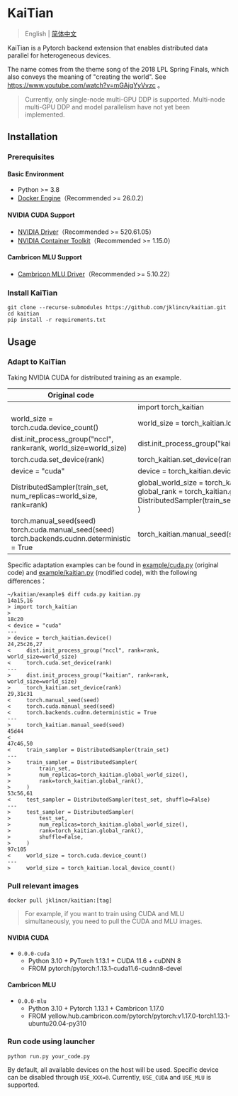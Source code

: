 # KaiTian

> English | [简体中文](README_CN.md)

KaiTian is a Pytorch backend extension that enables distributed data parallel for heterogeneous devices.

The name comes from the theme song of the 2018 LPL Spring Finals, which also conveys the meaning of "creating the world". See https://www.youtube.com/watch?v=mGAjqYyVvzc 。

> Currently, only single-node multi-GPU DDP is supported. Multi-node multi-GPU DDP and model parallelism have not yet been implemented.

## Installation

### Prerequisites

#### Basic Environment

- Python >= 3.8
- [Docker Engine](https://docs.docker.com/engine/install/)（Recommended >= 26.0.2）

#### NVIDIA CUDA Support

- [NVIDIA Driver](https://www.nvidia.com/Download/Find.aspx)（Recommended >= 520.61.05）
- [NVIDIA Container Toolkit](https://docs.nvidia.com/datacenter/cloud-native/container-toolkit/latest/install-guide.html)（Recommended >= 1.15.0）

#### Cambricon MLU Support

- [Cambricon MLU Driver](https://sdk.cambricon.com/download?component_name=Driver)（Recommended >= 5.10.22）

### Install KaiTian

```
git clone --recurse-submodules https://github.com/jklincn/kaitian.git
cd kaitian
pip install -r requirements.txt
```

## Usage

### Adapt to KaiTian

Taking NVIDIA CUDA for distributed training as an example.

| Original code                                                | Modified code                                                |
| ------------------------------------------------------------ | ------------------------------------------------------------ |
|                                                              | import torch_kaitian                                         |
| world_size = torch.cuda.device_count()                       | world_size = torch_kaitian.local_device_count()              |
| dist.init_process_group("nccl", rank=rank, world_size=world_size) | dist.init_process_group("kaitian", rank=rank, world_size=world_size) |
| torch.cuda.set_device(rank)                                  | torch_kaitian.set_device(rank)                               |
| device = "cuda"                                              | device = torch_kaitian.device()                              |
| DistributedSampler(train_set, num_replicas=world_size, rank=rank) | global_world_size = torch_kaitian.global_world_size()<br />global_rank = torch_kaitian.global_rank() <br />DistributedSampler(train_set,num_replicas=global_world_size,rank=global_rank ) |
| torch.manual_seed(seed)<br />torch.cuda.manual_seed(seed)<br />torch.backends.cudnn.deterministic = True | torch_kaitian.manual_seed(seed)                              |

Specific adaptation examples can be found in [example/cuda.py](example/cuda.py) (original code) and [example/kaitian.py](example/kaitian.py) (modified code), with the following differences：

```
~/kaitian/example$ diff cuda.py kaitian.py
14a15,16
> import torch_kaitian
> 
18c20
< device = "cuda"
---
> device = torch_kaitian.device()
24,25c26,27
<     dist.init_process_group("nccl", rank=rank, world_size=world_size)
<     torch.cuda.set_device(rank)
---
>     dist.init_process_group("kaitian", rank=rank, world_size=world_size)
>     torch_kaitian.set_device(rank)
29,31c31
<     torch.manual_seed(seed)
<     torch.cuda.manual_seed(seed)
<     torch.backends.cudnn.deterministic = True
---
>     torch_kaitian.manual_seed(seed)
45d44
< 
47c46,50
<     train_sampler = DistributedSampler(train_set)
---
>     train_sampler = DistributedSampler(
>         train_set,
>         num_replicas=torch_kaitian.global_world_size(),
>         rank=torch_kaitian.global_rank(),
>     )
53c56,61
<     test_sampler = DistributedSampler(test_set, shuffle=False)
---
>     test_sampler = DistributedSampler(
>         test_set,
>         num_replicas=torch_kaitian.global_world_size(),
>         rank=torch_kaitian.global_rank(),
>         shuffle=False,
>     )
97c105
<     world_size = torch.cuda.device_count()
---
>     world_size = torch_kaitian.local_device_count()
```

### Pull relevant images

```
docker pull jklincn/kaitian:[tag]
```

> For example, if you want to train using CUDA and MLU simultaneously, you need to pull the CUDA and MLU images.

#### NVIDIA CUDA

- `0.0.0-cuda`
  - Python 3.10 + PyTorch 1.13.1 + CUDA 11.6 + cuDNN 8
  - FROM pytorch/pytorch:1.13.1-cuda11.6-cudnn8-devel

#### Cambricon MLU

- `0.0.0-mlu`
  - Python 3.10 + Pytorch 1.13.1 + Cambricon 1.17.0
  - FROM yellow.hub.cambricon.com/pytorch/pytorch:v1.17.0-torch1.13.1-ubuntu20.04-py310

### Run code using launcher

```
python run.py your_code.py
```

By default, all available devices on the host will be used. Specific device can be disabled through `USE_XXX=0`. Currently, `USE_CUDA` and `USE_MLU` is supported.

